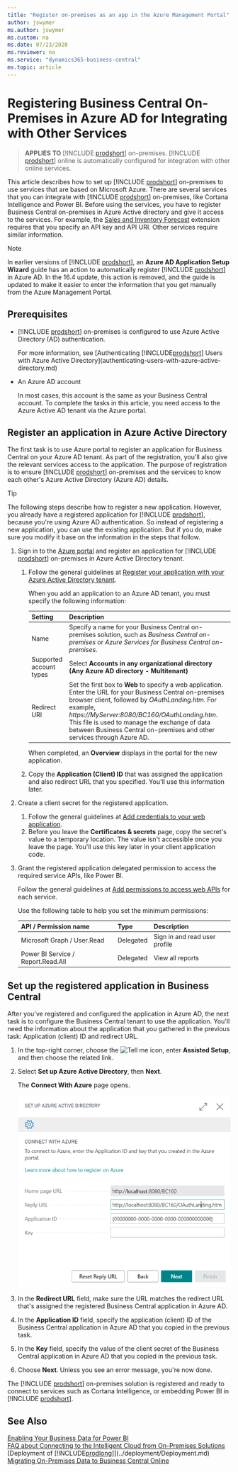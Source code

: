 ```yaml
---
title: "Register on-premises as an app in the Azure Management Portal"
author: jswymer
ms.author: jswymer
ms.custom: na
ms.date: 07/23/2020
ms.reviewer: na
ms.service: "dynamics365-business-central"
ms.topic: article
---
```


# Registering Business Central On-Premises in Azure AD for Integrating with Other Services

> **APPLIES TO** [!INCLUDE [prodshort](../developer/includes/prodshort.md)] on-premises. [!INCLUDE [prodshort](../developer/includes/prodshort.md)] online is automatically configured for integration with other online services.

This article describes how to set up [!INCLUDE [prodshort](../developer/includes/prodshort.md)] on-premises to use services that are based on Microsoft Azure. There are several services that you can integrate with [!INCLUDE [prodshort](../developer/includes/prodshort.md)] on-premises, like Cortana Intelligence and Power BI. Before using the services, you have to register Business Central on-premises in Azure Active directory and give it access to the services. For example, the [Sales and Inventory Forecast](https://docs.microsoft.com/dynamics365/business-central/ui-extensions-sales-forecast) extension requires that you specify an API key and API URI. Other services require similar information.

> [!NOTE]
> In earlier versions of [!INCLUDE [prodshort](../developer/includes/prodshort.md)], an **Azure AD Application Setup Wizard** guide has an action to automatically register [!INCLUDE [prodshort](../developer/includes/prodshort.md)] in Azure AD. In the 16.4 update, this action is removed, and the guide is updated to make it easier to enter the information that you get manually from the Azure Management Portal.

## Prerequisites

- [!INCLUDE [prodshort](../developer/includes/prodshort.md)] on-premises is configured to use Azure Active Directory (AD) authentication.

    For more information, see [Authenticating [!INCLUDE[prodshort](../developer/includes/prodshort.md)] Users with Azure Active Directory](authenticating-users-with-azure-active-directory.md)
- An Azure AD account

    In most cases, this account is the same as your Business Central account. To complete the tasks in this article, you need access to the Azure Active AD tenant via the Azure portal.

## Register an application in Azure Active Directory

The first task is to use Azure portal to register an application for Business Central on your Azure AD tenant. As part of the registration, you'll also give the relevant services access to the application. The purpose of registration is to ensure [!INCLUDE [prodshort](../developer/includes/prodshort.md)] on-premises and the services to know each other's Azure Active Directory (Azure AD) details.

> [!TIP]
> The following steps describe how to register a new application. However, you already have a registered application for [!INCLUDE [prodshort](../developer/includes/prodshort.md)], because you're using Azure AD authentication. So instead of registering a new application, you can use the existing application. But if you do, make sure you modify it base on the information in the steps that follow. 

1. Sign in to the [Azure portal](https://portal.azure.com) and register an application for [!INCLUDE [prodshort](../developer/includes/prodshort.md)] on-premises in Azure Active Directory tenant.

    1. Follow the general guidelines at [Register your application with your Azure Active Directory tenant](/azure/active-directory/active-directory-app-registration).

        When you add an application to an Azure AD tenant, you must specify the following information:
    
        |Setting|Description|
        |-------|-----------|
        |Name|Specify a name for your Business Central on-premises solution, such as *Business Central on-premises* or *Azure Services for Business Central on-premises*. |
        |Supported account types| Select <strong>Accounts in any organizational directory (Any Azure AD directory - Multitenant)</strong> |
        |Redirect URI|Set the first box to **Web** to specify a web application. Enter the URL for your Business Central on-premises browser client, followed by *OAuthLanding.htm*. For example, *https://MyServer:8080/BC160/OAuthLanding.htm*. This file is used to manage the exchange of data between Business Central on-premises and other services through Azure AD.|
    
        When completed, an **Overview** displays in the portal for the new application.

    2. Copy the **Application (Client) ID** that was assigned the application and also redirect URL that you specified. You'll use this information later.
2. Create a client secret for the registered application.

    1. Follow the general guidelines at [Add credentials to your web application](https://docs.microsoft.com/en-us/azure/active-directory/develop/quickstart-configure-app-access-web-apis#add-credentials-to-your-web-application).

    <!--
    1. From the application's **Overview** page, select **Certificates & secrets**, and then **New client secret**.
    2. Specify a description and expiration option.
    3. Select **Add** to generate the key.

    4. Copy the key value to a temporary location. You'll use this key later in your client application code. The key isn't accessible once you leave the  **Certificates & secrets** page.
    --> 

    2. Before you leave the **Certificates & secrets** page, copy the secret's value to a temporary location. The value isn't accessible once you leave the page. You'll use this key later in your client application code.

3. Grant the registered application delegated permission to access the required service APIs, like Power BI.

    Follow the general guidelines at [Add permissions to access web APIs](https://docs.microsoft.com/en-us/azure/active-directory/develop/quickstart-configure-app-access-web-apis#add-permissions-to-access-web-apis) for each service.

    Use the following table to help you set the minimum permissions:

    |API / Permission name|Type|Description|
    |---------------------|----|-----------|
    |Microsoft Graph / User.Read|Delegated|Sign in and read user profile|
    |Power BI Service / Report.Read.All|Delegated|View all reports|


<!--temporary notice-->


<!--
## To register Business Central on-premises in the Azure Management Portal

1. Log in to the Azure Management Portal at [https://portal.azure.com](https://portal.azure.com).
    If you are not familiar with the Azure Management Portal, you can find guidance in the [Azure documentation library](https://docs.microsoft.com/azure/).
2. In the left navigation pane, choose **More services**, and then choose **App registrations**.
3. In the top menu, choose **Add**, and then, in the **Create pane**, fill in the fields with the following information:
   - **Name**: Specify a name for your [!INCLUDE [prodshort](../developer/includes/prodshort.md)] on-premises solution, such as *Business Central on-premises*.
   - **Application Type**: Choose **Web app\* \/ API**.
   - **Sign-on URL**: Enter the URL for your [!INCLUDE [prodshort](../developer/includes/prodshort.md)] browser client, such as `https://MyServer:8080/BC160/WebClient/OAuthLanding.htm`.
       The OAuthLanding.htm file is a file that helps manage the exchange of data between [!INCLUDE [prodshort](../developer/includes/prodshort.md)] and other services through Azure AD.
4. Choose the **Create** button.
    This adds your [!INCLUDE [prodshort](../developer/includes/prodshort.md)] to the **App registrations pane**, so you can now add settings to it.
5. In the **App registrations list**, choose your new app. If this does not open the **Settings** pane, you should see an action to open **Settings**.
6. In the **Settings** pane, in the **API Access** section, choose **Keys**.
7. In the **Keys** pane, specify a description and when you want to let the key expire, and then choose **Save**.
8. Copy the generated key to a temporary location - you will need it in the next procedure.
9. In the **API Access** section, choose **Required Permissions**.
    - Add delegated permissions to view all reports to the Power BI Service
    - Add delegated permissions to Sign In and read user profile to Windows Azure Active Directory
    - Repeat for other services that you want to grant access to your Business Central on-premises solution
10. Close the **Settings** pane, and then, in the **Essentials** pane, copy the value of the **Application ID** to a temporary location.

You have now registered your Business Central on-premises solution in the Azure Management Portal, you have given access to the relevant services, and you have extracted the information that you need in [!INCLUDE [prodshort](../developer/includes/prodshort.md)].  

## To add the information to Business Central

1. In the top right corner, choose the ![Tell me](../developer/media/search-icon.png "Tell me what you want to do") icon, enter **Set Up Azure Active Directory**, and then choose the related link.
2. In the wizard, choose **Next**.  
3. In the **Client ID** field, specify the content that you copied from the **Application ID** field earlier.
4. In the **Secret Key** field, specify the content that you copied from the **Keys** pane earlier.
5. Choose **Next**. Unless you see an error message, you are now done.

Your [!INCLUDE [prodshort](../developer/includes/prodshort.md)] on-premises solution is registered and ready to connect to services such as Cortana Intelligence, or embedding Power BI in [!INCLUDE [prodshort](../developer/includes/prodshort.md)].  

-->
## Set up the registered application in Business Central

After you've registered and configured the application in Azure AD, the next task is to configure the Business Central tenant to use the application. You'll need the information about the application that you gathered in the previous task: Application (client) ID and redirect URL.

1. In the top-right corner, choose the ![Tell me](../developer/media/search-icon.png "Tell me what you want to do") icon, enter **Assisted Setup**, and then choose the related link.
2. Select **Set up Azure Active Directory**, then **Next**.

    The **Connect With Azure** page opens.

    ![Setting the Azure Active Directory](../developer/media/set-up-azure-ad.png)
3. In the **Redirect URL** field, make sure the URL matches the redirect URL that's assigned the registered Business Central application in Azure AD.
3. In the **Application ID** field, specify the application (client) ID of the Business Central application in Azure AD that you copied in the previous task.
4. In the **Key** field, specify the value of the client secret of the Business Central application in Azure AD that you copied in the previous task. 
5. Choose **Next**. Unless you see an error message, you're now done.

The [!INCLUDE [prodshort](../developer/includes/prodshort.md)] on-premises solution is registered and ready to connect to services such as Cortana Intelligence, or embedding Power BI in [!INCLUDE [prodshort](../developer/includes/prodshort.md)].  


## See Also
[Enabling Your Business Data for Power BI](https://docs.microsoft.com/dynamics365/business-central/admin-powerbi)  
[FAQ about Connecting to the Intelligent Cloud from On-Premises Solutions](FAQ-Intelligent-Cloud.md)  
[Deployment of [!INCLUDE[prodlong](../developer/includes/prodlong.md)]](../deployment/Deployment.md)  
[Migrating On-Premises Data to Business Central Online](migrate-data.md)  
